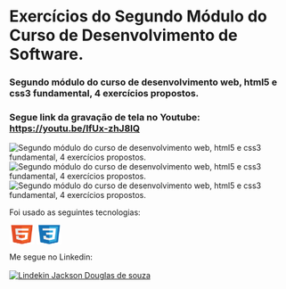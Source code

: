 # Exercícios do Segundo Módulo do Curso de Desenvolvimento de Software.

### Segundo módulo do curso de desenvolvimento web, html5 e css3 fundamental, 4 exercícios propostos.
### Segue link da gravação de tela no Youtube: https://youtu.be/IfUx-zhJ8lQ

  <img src="https://blogger.googleusercontent.com/img/b/R29vZ2xl/AVvXsEjS8vhUsVVaOxm3vos7aitodvtAvInk8rWE07qbsIVqLGCRvLURZuCeETbmtCD47PBILhzjX-YTNxvmO5vfq0umNakhYhIxlOg1yABWERtRSqOLn6U_d62wEZN5tvmK92O8cE_Hadtf8A0L_lI8okem7uPPDNsMSJAYhFpDwjj2UQzQF6C_DDlJYRNN/w640-h344/giphy01.gif"
    alt="Segundo módulo do curso de desenvolvimento web, html5 e css3 fundamental, 4 exercícios propostos.">
  <img src="https://blogger.googleusercontent.com/img/b/R29vZ2xl/AVvXsEgiVCiq90PKVQM7GnehgASibH69H3Llu7jfG1N1jnViMG8G_h7_V9PRB-RCwe0v418Qfxnx9yNa04D7cGRdulXczBcX5eRQgcYJq40XcYzssB8qgNOE-mIccqAtLTEM9Wx6epzVXuImgnRXAsahbzDCcBYuLgZy9wcnDHN3nFfD8XYjdlynNlYoU0zP/w640-h344/giphy02.gif"
    alt="Segundo módulo do curso de desenvolvimento web, html5 e css3 fundamental, 4 exercícios propostos.">
  <img src="https://blogger.googleusercontent.com/img/b/R29vZ2xl/AVvXsEheUPWToR8zhQ8LVOEup_LlX3BFzBR-o4VR6fGQUMazq1BLVAs8GiLL-rxZyTgkTX3b99wjQfNzZCkyC7l-7XtVSji7Y3UmPULFYQPO9GH0vfz9MLGS0mt0w9bnDrZyhHk1Tgy1e40sTd7v1nStAUaWi-uWnAqeL1r5MRVAW-aEuSm6mqK69YKzxrdJ/w640-h344/giphy03.gif"
    alt="Segundo módulo do curso de desenvolvimento web, html5 e css3 fundamental, 4 exercícios propostos.">
    

Foi usado as seguintes tecnologias: 

<p dir="auto">
  <img align="center" alt="doug-HTML" height="35" width="45" src="https://raw.githubusercontent.com/devicons/devicon/master/icons/html5/html5-original.svg">
  <img align="center" alt="doug-CSS" height="35" width="45" src="https://raw.githubusercontent.com/devicons/devicon/master/icons/css3/css3-original.svg">
  </p>

<p>
Me segue no Linkedin: 
<div align="left">
  <a href="https://www.linkedin.com/in/jacksondouglasdesouza" target="_blank">
  <img align="center" alt="Lindekin Jackson Douglas de souza" src="https://img.shields.io/badge/LinkedIn-0077B5?style=for-the-badge&logo=linkedin&logoColor=white">
  </p>
